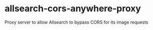 # allsearch-cors-anywhere-proxy
Proxy server to allow Allsearch to bypass CORS for its image requests
